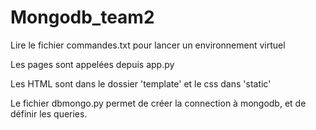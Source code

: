 # Mongodb_team2

Lire le fichier commandes.txt pour lancer un environnement virtuel

Les pages sont appelées depuis app.py

Les HTML sont dans le dossier 'template' et le css dans 'static'

Le fichier dbmongo.py permet de créer la connection à mongodb, et de définir les queries.
